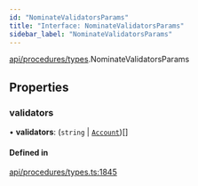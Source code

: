 ```yaml
---
id: "NominateValidatorsParams"
title: "Interface: NominateValidatorsParams"
sidebar_label: "NominateValidatorsParams"
---
```


[api/procedures/types](../../../../../modules/API/Procedures/Types/Types.md).NominateValidatorsParams

## Properties

### validators

• **validators**: (`string` \| [`Account`](../../../../../classes/API/Entities/Account/Account.md))[]

#### Defined in

[api/procedures/types.ts:1845](https://github.com/PolymeshAssociation/polymesh-sdk/blob/8a9e72221/src/api/procedures/types.ts#L1845)
